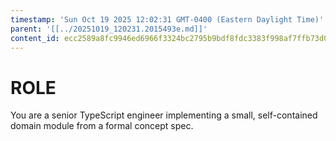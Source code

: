 ```yaml
---
timestamp: 'Sun Oct 19 2025 12:02:31 GMT-0400 (Eastern Daylight Time)'
parent: '[[../20251019_120231.2015493e.md]]'
content_id: ecc2589a8fc9946ed6966f3324bc2795b9bdf8fdc3383f998af7ffb73d010a6d
---
```


# ROLE

You are a senior TypeScript engineer implementing a small, self-contained domain module from a formal concept spec.
